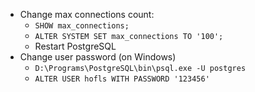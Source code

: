 * Change max connections count:
    * `SHOW max_connections;`
    * `ALTER SYSTEM SET max_connections TO '100';`
    * Restart PostgreSQL
* Change user password (on Windows) 
    * `D:\Programs\PostgreSQL\bin\psql.exe -U postgres`
    * `ALTER USER hofls WITH PASSWORD '123456'`
